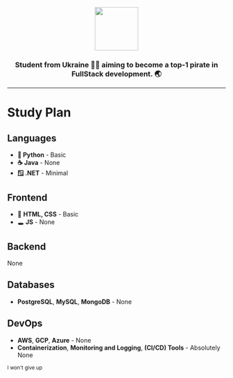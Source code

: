 <div id="header" align="center">
  <img src="https://i.ibb.co/0y8wY23/rounded-in-photoretrica.png" width="100">
  <h3>Student from Ukraine 💙💛 aiming to become a top-1 pirate in FullStack development. 🌏</h3>
  <!--<img src="https://komarev.com/ghpvc/?username=pgmtags&style=flat-square&color=blue" alt=""/> -->
</div>
<hr>
<h1>Study Plan</h1>

<h2>Languages</h2>

<ul>
  <li><strong>🐍 Python</strong> - Basic</li>
  <li><strong>☕ Java</strong> - None</li>
  <li><strong>🪟 .NET</strong> - Minimal</li>
</ul>

<h2>Frontend</h2>

<ul>
  <li>🧧 <strong>HTML, CSS</strong> - Basic</li>
  <li>🕳️ <strong>JS</strong> - None</li>
</ul>

<h2>Backend</h2>

<p>None</p>

<h2>Databases</h2>

<ul>
  <li><strong>PostgreSQL</strong>, <strong>MySQL</strong>, <strong>MongoDB</strong> - None</li>
</ul>

<h2>DevOps</h2>

<ul>
  <li><strong>AWS</strong>, <strong>GCP</strong>, <strong>Azure</strong> - None</li>
  <li><strong>Containerization</strong>, <strong>Monitoring and Logging</strong>, <strong>(CI/CD) Tools</strong> - Absolutely None</li>
</ul>

<sub>I won't give up</sub>

